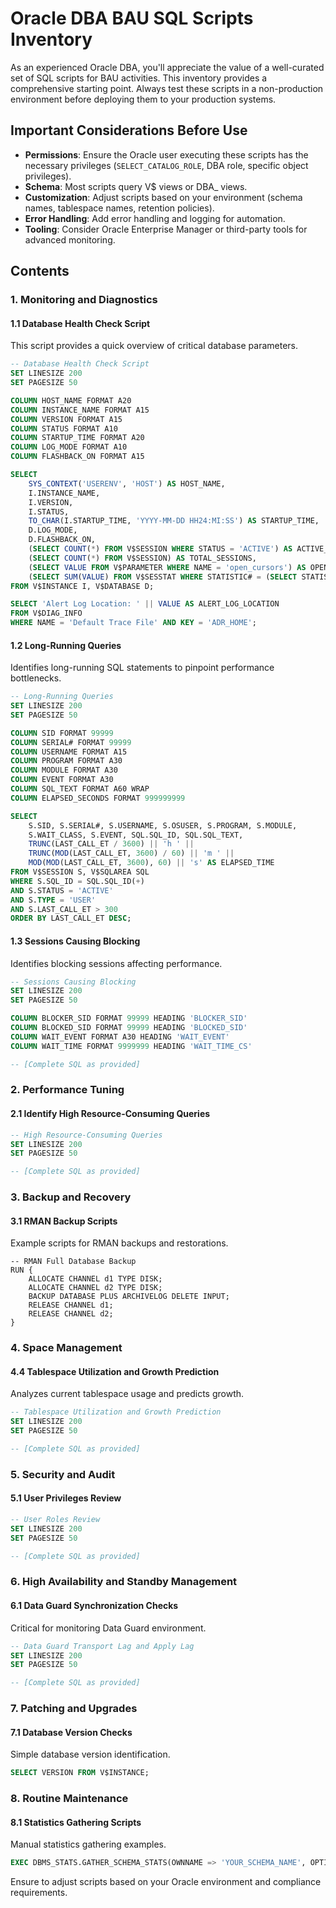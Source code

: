 # Oracle DBA BAU SQL Scripts Inventory

As an experienced Oracle DBA, you'll appreciate the value of a well-curated set of SQL scripts for BAU activities. This inventory provides a comprehensive starting point. Always test these scripts in a non-production environment before deploying them to your production systems.

## Important Considerations Before Use

* **Permissions**: Ensure the Oracle user executing these scripts has the necessary privileges (`SELECT_CATALOG_ROLE`, DBA role, specific object privileges).
* **Schema**: Most scripts query V\$ views or DBA\_ views.
* **Customization**: Adjust scripts based on your environment (schema names, tablespace names, retention policies).
* **Error Handling**: Add error handling and logging for automation.
* **Tooling**: Consider Oracle Enterprise Manager or third-party tools for advanced monitoring.

## Contents

### 1. Monitoring and Diagnostics

#### 1.1 Database Health Check Script

This script provides a quick overview of critical database parameters.

```sql
-- Database Health Check Script
SET LINESIZE 200
SET PAGESIZE 50

COLUMN HOST_NAME FORMAT A20
COLUMN INSTANCE_NAME FORMAT A15
COLUMN VERSION FORMAT A15
COLUMN STATUS FORMAT A10
COLUMN STARTUP_TIME FORMAT A20
COLUMN LOG_MODE FORMAT A10
COLUMN FLASHBACK_ON FORMAT A15

SELECT
    SYS_CONTEXT('USERENV', 'HOST') AS HOST_NAME,
    I.INSTANCE_NAME,
    I.VERSION,
    I.STATUS,
    TO_CHAR(I.STARTUP_TIME, 'YYYY-MM-DD HH24:MI:SS') AS STARTUP_TIME,
    D.LOG_MODE,
    D.FLASHBACK_ON,
    (SELECT COUNT(*) FROM V$SESSION WHERE STATUS = 'ACTIVE') AS ACTIVE_SESSIONS,
    (SELECT COUNT(*) FROM V$SESSION) AS TOTAL_SESSIONS,
    (SELECT VALUE FROM V$PARAMETER WHERE NAME = 'open_cursors') AS OPEN_CURSORS_PARAM,
    (SELECT SUM(VALUE) FROM V$SESSTAT WHERE STATISTIC# = (SELECT STATISTIC# FROM V$STATNAME WHERE NAME = 'opened cursors current')) AS OPENED_CURSORS_CURRENT
FROM V$INSTANCE I, V$DATABASE D;

SELECT 'Alert Log Location: ' || VALUE AS ALERT_LOG_LOCATION
FROM V$DIAG_INFO
WHERE NAME = 'Default Trace File' AND KEY = 'ADR_HOME';
```

#### 1.2 Long-Running Queries

Identifies long-running SQL statements to pinpoint performance bottlenecks.

```sql
-- Long-Running Queries
SET LINESIZE 200
SET PAGESIZE 50

COLUMN SID FORMAT 99999
COLUMN SERIAL# FORMAT 99999
COLUMN USERNAME FORMAT A15
COLUMN PROGRAM FORMAT A30
COLUMN MODULE FORMAT A30
COLUMN EVENT FORMAT A30
COLUMN SQL_TEXT FORMAT A60 WRAP
COLUMN ELAPSED_SECONDS FORMAT 999999999

SELECT
    S.SID, S.SERIAL#, S.USERNAME, S.OSUSER, S.PROGRAM, S.MODULE,
    S.WAIT_CLASS, S.EVENT, SQL.SQL_ID, SQL.SQL_TEXT,
    TRUNC(LAST_CALL_ET / 3600) || 'h ' ||
    TRUNC(MOD(LAST_CALL_ET, 3600) / 60) || 'm ' ||
    MOD(MOD(LAST_CALL_ET, 3600), 60) || 's' AS ELAPSED_TIME
FROM V$SESSION S, V$SQLAREA SQL
WHERE S.SQL_ID = SQL.SQL_ID(+)
AND S.STATUS = 'ACTIVE'
AND S.TYPE = 'USER'
AND S.LAST_CALL_ET > 300
ORDER BY LAST_CALL_ET DESC;
```

#### 1.3 Sessions Causing Blocking

Identifies blocking sessions affecting performance.

```sql
-- Sessions Causing Blocking
SET LINESIZE 200
SET PAGESIZE 50

COLUMN BLOCKER_SID FORMAT 99999 HEADING 'BLOCKER_SID'
COLUMN BLOCKED_SID FORMAT 99999 HEADING 'BLOCKED_SID'
COLUMN WAIT_EVENT FORMAT A30 HEADING 'WAIT_EVENT'
COLUMN WAIT_TIME FORMAT 9999999 HEADING 'WAIT_TIME_CS'

-- [Complete SQL as provided]
```

### 2. Performance Tuning

#### 2.1 Identify High Resource-Consuming Queries

```sql
-- High Resource-Consuming Queries
SET LINESIZE 200
SET PAGESIZE 50

-- [Complete SQL as provided]
```

### 3. Backup and Recovery

#### 3.1 RMAN Backup Scripts

Example scripts for RMAN backups and restorations.

```rman
-- RMAN Full Database Backup
RUN {
    ALLOCATE CHANNEL d1 TYPE DISK;
    ALLOCATE CHANNEL d2 TYPE DISK;
    BACKUP DATABASE PLUS ARCHIVELOG DELETE INPUT;
    RELEASE CHANNEL d1;
    RELEASE CHANNEL d2;
}
```

### 4. Space Management

#### 4.4 Tablespace Utilization and Growth Prediction

Analyzes current tablespace usage and predicts growth.

```sql
-- Tablespace Utilization and Growth Prediction
SET LINESIZE 200
SET PAGESIZE 50

-- [Complete SQL as provided]
```

### 5. Security and Audit

#### 5.1 User Privileges Review

```sql
-- User Roles Review
SET LINESIZE 200
SET PAGESIZE 50

-- [Complete SQL as provided]
```

### 6. High Availability and Standby Management

#### 6.1 Data Guard Synchronization Checks

Critical for monitoring Data Guard environment.

```sql
-- Data Guard Transport Lag and Apply Lag
SET LINESIZE 200
SET PAGESIZE 50

-- [Complete SQL as provided]
```

### 7. Patching and Upgrades

#### 7.1 Database Version Checks

Simple database version identification.

```sql
SELECT VERSION FROM V$INSTANCE;
```

### 8. Routine Maintenance

#### 8.1 Statistics Gathering Scripts

Manual statistics gathering examples.

```sql
EXEC DBMS_STATS.GATHER_SCHEMA_STATS(OWNNAME => 'YOUR_SCHEMA_NAME', OPTIONS => 'GATHER AUTO');
```

Ensure to adjust scripts based on your Oracle environment and compliance requirements.
